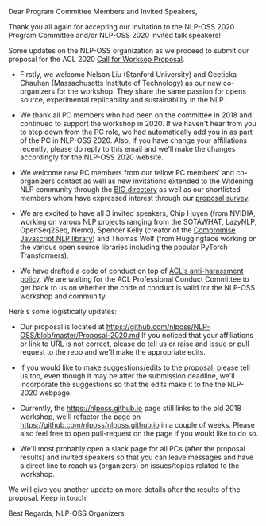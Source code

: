 Dear Program Committee Members and Invited Speakers, 

Thank you all again for accepting our invitation to the NLP-OSS 2020 Program Committee and/or NLP-OSS 2020 invited talk speakers! 

Some updates on the NLP-OSS organization as we proceed to submit our proposal for the ACL 2020 [Call for Worksop Proposal](https://acl2020.org/calls/workshops/).

 - Firstly, we welcome Nelson Liu (Stanford University) and Geeticka Chauhan (Massachusetts Institute of Technology) as our new co-organizers for the workshop. They share the same passion for opens source, experimental replicability and sustainability in the NLP. 
 
 - We thank all PC members who had been on the committee in 2018 and continued to support the workshop in 2020. If we haven't hear from you to step down from the PC role, we had automatically add you in as part of the PC in NLP-OSS 2020. Also, if you have change your affiliations recently, please do reply to this email and we'll make the changes accordingly for the NLP-OSS 2020 website.
 
 - We welcome new PC members from our fellow PC members' and co-organizers contact as well as new invitations extended to the Widening NLP community through the [BIG directory](http://www.winlp.org) as well as our shortlisted members whom have expressed interest through our [proposal survey](https://forms.gle/Ln9icghRaaLcsnPAA).
 
 - We are excited to have all 3 invited speakers, Chip Huyen (from NVIDIA, working on varous NLP projects ranging from the SOTAWHAT, LazyNLP, OpenSeq2Seq, Nemo), Spencer Kelly (creator of the [Compromise Javascript NLP library](https://github.com/spencermountain/compromise)) and Thomas Wolf (from Huggingface working on the various open source libraries including the popular PyTorch Transformers).
 
 - We have drafted a code of conduct on top of [ACL's anti-harassment policy](https://github.com/nlposs/NLP-OSS/blob/master/Code-of-Conduct.md). We are waiting for the ACL Professional Conduct Committee to get back to us on whether the code of conduct is valid for the NLP-OSS workshop and community. 

Here's some logistically updates: 

 - Our proposal is located at https://github.com/nlposs/NLP-OSS/blob/master/Proposal-2020.md If you noticed that your affiliations or link to URL is not correct, please do tell us or raise and issue or pull request to the repo and we'll make the appropriate edits.

 - If you would like to make suggestions/edits to the proposal, please tell us too, even tbough it may be after the submission deadline, we'll incorporate the suggestions so that the edits make it to the the NLP-2020 webpage. 

 - Currently, the https://nlposs.github.io page still links to the old 2018 workshop, we'll refactor the page on https://github.com/nlposs/nlposs.github.io in a couple of weeks. Please also feel free to open pull-request on the page if you would like to do so. 
 
 - We'll most probably open a slack page for all PCs (after the proposal results) and invited speakers so that you can leave messages and have a direct line to reach us (organizers) on issues/topics related to the workshop.
 
We will give you another update on more details after the results of the proposal. Keep in touch!

Best Regards,
NLP-OSS Organizers
